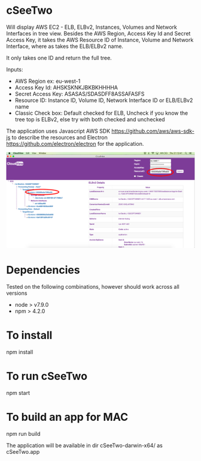 # cSeeTwo
Will display AWS EC2 - ELB, ELBv2, Instances, Volumes and Network Interfaces in tree view. Besides the AWS Region, Access Key Id and Secret Access Key, it takes the AWS Resource ID of Instance, Volume and Network Interface, where as takes the ELB/ELBv2 name.

It only takes one ID and return the full tree.

Inputs:
- AWS Region ex: eu-west-1
- Access Key Id: AHSKSKNKJBKBKHHHHA
- Secret Access Key: ASASAS/SDASDFF8ASSAFASFS
- Resource ID: Instance ID, Volume ID, Network Interface ID or ELB/ELBv2 name
- Classic Check box: Default checked for ELB, Uncheck if you know the tree top is ELBv2, else try with both checked and unchecked

The application uses Javascript AWS SDK https://github.com/aws/aws-sdk-js to describe the resources and Electron https://github.com/electron/electron for the application.

![alt text](pictures/cloudViewELBv2.png)

# Dependencies
Tested on the following combinations, however should work across all versions
- node > v7.9.0
- npm > 4.2.0

# To install
npm install

# To run cSeeTwo
npm start

# To build an app for MAC
npm run build

The application will be available in dir cSeeTwo-darwin-x64/ as cSeeTwo.app
